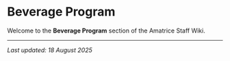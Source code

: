 # Beverage Program

Welcome to the **Beverage Program** section of the Amatrice Staff Wiki.

---

*Last updated: 18 August 2025*